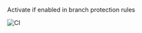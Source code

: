 Activate if enabled in branch protection rules




![CI](https://github.com/taichi0514/sample-automerge/workflows/CI/badge.svg)
